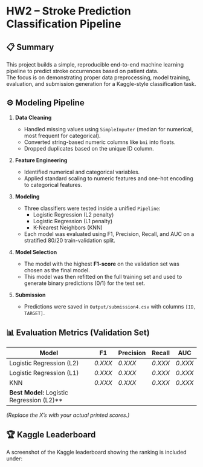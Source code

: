 # HW2 – Stroke Prediction Classification Pipeline

## 📋 Summary
This project builds a simple, reproducible end-to-end machine learning pipeline to predict stroke occurrences based on patient data.  
The focus is on demonstrating proper data preprocessing, model training, evaluation, and submission generation for a Kaggle-style classification task.

## ⚙️ Modeling Pipeline
1. **Data Cleaning**
   - Handled missing values using `SimpleImputer` (median for numerical, most frequent for categorical).
   - Converted string-based numeric columns like `bmi` into floats.
   - Dropped duplicates based on the unique ID column.

2. **Feature Engineering**
   - Identified numerical and categorical variables.
   - Applied standard scaling to numeric features and one-hot encoding to categorical features.

3. **Modeling**
   - Three classifiers were tested inside a unified `Pipeline`:
     - Logistic Regression (L2 penalty)
     - Logistic Regression (L1 penalty)
     - K-Nearest Neighbors (KNN)
   - Each model was evaluated using F1, Precision, Recall, and AUC on a stratified 80/20 train-validation split.

4. **Model Selection**
   - The model with the highest **F1-score** on the validation set was chosen as the final model.
   - This model was then refitted on the full training set and used to generate binary predictions (0/1) for the test set.

5. **Submission**
   - Predictions were saved in `Output/submission4.csv` with columns `[ID, TARGET]`.

## 📊 Evaluation Metrics (Validation Set)
| Model | F1 | Precision | Recall | AUC |
|-------|----|------------|--------|-----|
| Logistic Regression (L2) | *0.XXX* | *0.XXX* | *0.XXX* | *0.XXX* |
| Logistic Regression (L1) | *0.XXX* | *0.XXX* | *0.XXX* | *0.XXX* |
| KNN | *0.XXX* | *0.XXX* | *0.XXX* | *0.XXX* |
| **Best Model:** Logistic Regression (L2)** |

*(Replace the X’s with your actual printed scores.)*

## 🏆 Kaggle Leaderboard
A screenshot of the Kaggle leaderboard showing the ranking is included under:

